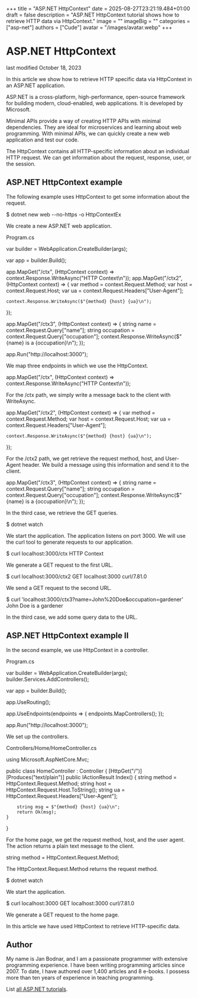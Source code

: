 +++
title = "ASP.NET HttpContext"
date = 2025-08-27T23:21:19.484+01:00
draft = false
description = "ASP.NET HttpContext tutorial shows how to retrieve HTTP data via HttpContext."
image = ""
imageBig = ""
categories = ["asp-net"]
authors = ["Cude"]
avatar = "/images/avatar.webp"
+++

# ASP.NET HttpContext

last modified October 18, 2023

In this article we show how to retrieve HTTP specific data via HttpContext in
an ASP.NET application.

ASP.NET is a cross-platform, high-performance, open-source framework for
building modern, cloud-enabled, web applications. It is developed by Microsoft.

Minimal APIs provide a way of creating HTTP APIs with minimal dependencies. They
are ideal for microservices and learning about web programming. With minimal
APIs, we can quickly create a new web application and test our code.

The HttpContext contains all HTTP-specific information about an
individual HTTP request. We can get information about the request, response,
user, or the session.

## ASP.NET HttpContext example

The following example uses HttpContext to get some information
about the request.

$ dotnet new web --no-https -o HttpContextEx

We create a new ASP.NET web application.

Program.cs
  

var builder = WebApplication.CreateBuilder(args);

var app = builder.Build();

app.MapGet("/ctx", (HttpContext context) =&gt; context.Response.WriteAsync("HTTP Context\n"));
app.MapGet("/ctx2", (HttpContext context) =&gt;
{
    var method = context.Request.Method;
    var host = context.Request.Host;
    var ua = context.Request.Headers["User-Agent"];

    context.Response.WriteAsync($"{method} {host} {ua}\n");
});

app.MapGet("/ctx3", (HttpContext context) =&gt;
{
    string name = context.Request.Query["name"];
    string occupation = context.Request.Query["occupation"];
    context.Response.WriteAsync($"{name} is a {occupation}\n");
});

app.Run("http://localhost:3000");

We map three endpoints in which we use the HttpContext.

app.MapGet("/ctx", (HttpContext context) =&gt; context.Response.WriteAsync("HTTP Context\n"));

For the /ctx path, we simply write a message back to the client
with WriteAsync.

app.MapGet("/ctx2", (HttpContext context) =&gt;
{
    var method = context.Request.Method;
    var host = context.Request.Host;
    var ua = context.Request.Headers["User-Agent"];

    context.Response.WriteAsync($"{method} {host} {ua}\n");
});

For the /ctx2 path, we get retrieve the request method, host, and
User-Agent header. We build a message using this information and
send it to the client.

app.MapGet("/ctx3", (HttpContext context) =&gt;
{
    string name = context.Request.Query["name"];
    string occupation = context.Request.Query["occupation"];
    context.Response.WriteAsync($"{name} is a {occupation}\n");
});

In the third case, we retrieve the GET queries.

$ dotnet watch

We start the application. The application listens on port 3000. We will use the
curl tool to generate requests to our application.

$ curl localhost:3000/ctx
HTTP Context

We generate a GET request to the first URL.

$ curl localhost:3000/ctx2
GET localhost:3000 curl/7.81.0

We send a GET request to the second URL.

$ curl 'localhost:3000/ctx3?name=John%20Doe&amp;occupation=gardener'
John Doe is a gardener

In the third case, we add some query data to the URL.

## ASP.NET HttpContext example II

In the second example, we use HttpContext in a controller.

Program.cs
  

var builder = WebApplication.CreateBuilder(args);
builder.Services.AddControllers();

var app = builder.Build();

app.UseRouting();

app.UseEndpoints(endpoints =&gt;
{
    endpoints.MapControllers();
});

app.Run("http://localhost:3000");

We set up the controllers.

Controllers/Home/HomeController.cs
  

using Microsoft.AspNetCore.Mvc;

public class HomeController : Controller
{
    [HttpGet("/")]
    [Produces("text/plain")]
    public IActionResult Index()
    {
        string method = HttpContext.Request.Method;
        string host = HttpContext.Request.Host.ToString();
        string ua = HttpContext.Request.Headers["User-Agent"];

        string msg = $"{method} {host} {ua}\n";
        return Ok(msg);
    }
}

For the home page, we get the request method, host, and the user agent. The
action returns a plain text message to the client.

string method = HttpContext.Request.Method;

The HttpContext.Request.Method returns the request method.

$ dotnet watch

We start the application.

$ curl localhost:3000
GET localhost:3000 curl/7.81.0

We generate a GET request to the home page.

In this article we have used HttpContext to retrieve HTTP-specific data.

## Author

My name is Jan Bodnar, and I am a passionate programmer with extensive
programming experience. I have been writing programming articles since 2007.
To date, I have authored over 1,400 articles and 8 e-books. I possess more
than ten years of experience in teaching programming.

List [all ASP.NET tutorials](/all/#asp-net).
